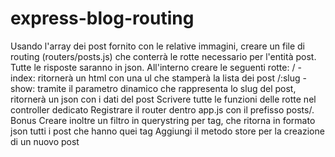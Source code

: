 # express-blog-routing

Usando l'array dei post fornito con le relative immagini, creare un file di routing (routers/posts.js) che conterrà le rotte necessario per l'entità post.
Tutte le risposte saranno in json.
All'interno creare le seguenti rotte:
/ - index: ritornerà un html con una ul che stamperà la lista dei post
/:slug - show: tramite il parametro dinamico che rappresenta lo slug del post, ritornerà un json con i dati del post
Scrivere tutte le funzioni delle rotte nel controller dedicato
Registrare il router dentro app.js con il prefisso posts/.
Bonus
Creare inoltre un filtro in querystring per tag, che ritorna in formato json tutti i post che hanno quei tag
Aggiungi il metodo store per la creazione di un nuovo post